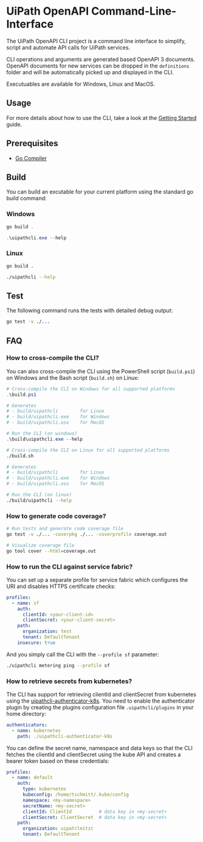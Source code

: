 # UiPath OpenAPI Command-Line-Interface

The UiPath OpenAPI CLI project is a command line interface to simplify, script and automate API calls for UiPath services.

CLI operations and arguments are generated based OpenAPI 3 documents. OpenAPI documents for new services can be dropped in the `definitions` folder and will be automatically picked up and displayed in the CLI.

Executuables are available for Windows, Linux and MacOS.

## Usage

For more details about how to use the CLI, take a look at the [Getting Started](GETTING_STARTED.md) guide.

## Prerequisites

- [Go Compiler](https://go.dev/dl/)

## Build

You can build an excutable for your current platform using the standard go build command:

### Windows
```powershell
go build .

.\uipathcli.exe --help
```

### Linux
```bash
go build .

./uipathcli --help
```

## Test

The following command runs the tests with detailed debug output:

```bash
go test -v ./...
```

## FAQ

### How to cross-compile the CLI?

You can also cross-compile the CLI using the PowerShell script (`build.ps1`) on Windows and the Bash script (`build.sh`) on Linux:

```powershell
# Cross-compile the CLI on Windows for all supported platforms
.\build.ps1

# Generates
# - build/uipathcli        for Linux
# - build/uipathcli.exe    for Windows
# - build/uipathcli.osx    for MacOS

# Run the CLI (on windows)
.\build\uipathcli.exe --help
```

```bash
# Cross-compile the CLI on Linux for all supported platforms
./build.sh

# Generates
# - build/uipathcli        for Linux
# - build/uipathcli.exe    for Windows
# - build/uipathcli.osx    for MacOS

# Run the CLI (on linux)
./build/uipathcli --help
```

### How to generate code coverage?

```bash
# Run tests and generate code coverage file
go test -v ./... -coverpkg ./... -coverprofile coverage.out

# Visualize coverage file
go tool cover --html=coverage.out
```

### How to run the CLI against service fabric?

You can set up a separate profile for service fabric which configures the URI and disables HTTPS certificate checks: 

```yaml
profiles:
  - name: sf
    auth:
      clientId: <your-client-id>
      clientSecret: <your-client-secret>
    path:
      organization: test
      tenant: DefaultTenant
    insecure: true
```

And you simply call the CLI with the `--profile sf` parameter:

```bash
./uipathcli metering ping --profile sf
```

### How to retrieve secrets from kubernetes?

The CLI has support for retrieving clientId and clientSecret from kubernetes using the [uipathcli-authenticator-k8s](https://github.com/UiPath/uipathcli-authenticator-k8s). You need to enable the authenticator plugin by creating the plugins configuration file `.uipathcli/plugins` in your home directory:

```yaml
authenticators:
  - name: kubernetes
    path: ./uipathcli-authenticator-k8s
```

You can define the secret name, namespace and data keys so that the CLI fetches the clientId and clientSecret using the kube API and creates a bearer token based on these credentials:

```yaml
profiles:
  - name: default
    auth:
      type: kubernetes
      kubeconfig: /home/tschmitt/.kube/config
      namespace: <my-namespace>
      secretName: <my-secret>
      clientId: ClientId          # data key in <my-secret>
      clientSecret: ClientSecret  # data key in <my-secret>
    path:
      organization: uipatcleitzc
      tenant: DefaultTenant
```

